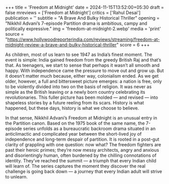 +++
title = 'Freedom at Midnight'
date = 2024-11-15T13:52:00+05:30
draft = false
mreviews = ['Freedom at Midnight']
critics = ['Rahul Desai']
publication = ''
subtitle = "A Brave And Bulky Historical Thriller"
opening = "Nikkhil Advani’s 7-episode Partition drama is ambitious, campy and politically expressive."
img = 'freedom-at-midnight-2.webp'
media = 'print'
source = "https://www.hollywoodreporterindia.com/reviews/streaming/freedom-at-midnight-review-a-brave-and-bulky-historical-thriller"
score = 6
+++

As children, most of us learn to see 1947 as India’s finest moment. The event is simple: India gained freedom from the greedy British Raj and that’s that. As teenagers, we start to sense that perhaps it wasn’t all smooth and happy. With independence came the pressure to move out and grow up. But it doesn’t matter much because, either way, colonialism ended. As we get older, however, a full and bittersweet picture emerges: a nation is free, only to be violently divided into two on the basis of religion. It was never as simple as the British leaving or a newly born country celebrating its revolutionaries. This fuller picture has been molded — and revised — into shapeless stories by a future reeling from its scars. History is what happened, but these days, history is what we choose to believe.

In that sense, Nikkhil Advani’s Freedom at Midnight is an unusual entry in the Partition canon. Based on the 1975 book of the same name, the 7-episode series unfolds as a bureaucratic backroom drama situated in an anticlimactic and complicated year between the short-lived joy of independence and long-term despair of partition. It is rooted in a post-gut clarity of grappling with one question: now what? The freedom fighters are past their heroic primes; they’re now messy architects, angry and anxious and disorientingly human, often burdened by the chilling connotations of identity. They’ve reached the summit — a triumph that every Indian child will learn of. The series captures the moment they discover the real challenge is going back down — a journey that every Indian adult will strive to unlearn.
